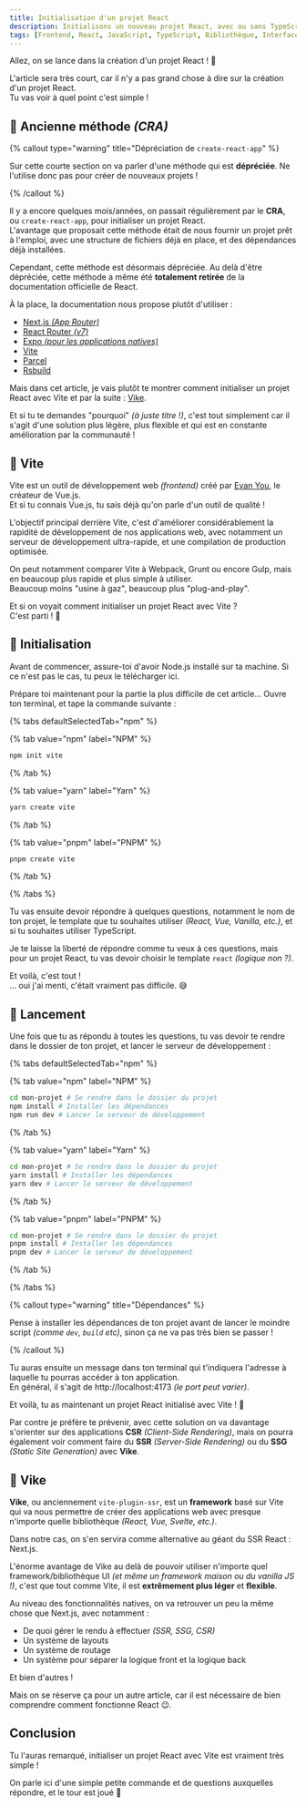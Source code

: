 ```yaml
---
title: Initialisation d'un projet React
description: Initialisons un nouveau projet React, avec ou sans TypeScript.
tags: [Frontend, React, JavaScript, TypeScript, Bibliothèque, Interface utilisateur (UI), Vite, Vike]
---
```


Allez, on se lance dans la création d'un projet React ! 🚀

L'article sera très court, car il n'y a pas grand chose à dire sur la création d'un projet React.  
Tu vas voir à quel point c'est simple !

## 👴 Ancienne méthode _(CRA)_

{% callout type="warning" title="Dépréciation de `create-react-app`" %}

Sur cette courte section on va parler d'une méthode qui est **dépréciée**.
Ne l'utilise donc pas pour créer de nouveaux projets !

{% /callout %}

Il y a encore quelques mois/années, on passait régulièrement par le **CRA**, ou `create-react-app`, pour initialiser un projet React.  
L'avantage que proposait cette méthode était de nous fournir un projet prêt à l'emploi, avec une structure de fichiers déjà en place, et des dépendances déjà installées.

Cependant, cette méthode est désormais dépréciée. Au delà d'être dépréciée, cette méthode a même été **totalement retirée** de la documentation officielle de React.

À la place, la documentation nous propose plutôt d'utiliser :

- [Next.js _(App Router)_](https://react.dev/learn/creating-a-react-app#nextjs-app-router)
- [React Router _(v7)_](https://react.dev/learn/creating-a-react-app#react-router-v7)
- [Expo _(pour les applications natives)_](https://react.dev/learn/creating-a-react-app#expo)
- [Vite](https://react.dev/learn/build-a-react-app-from-scratch#vite)
- [Parcel](https://react.dev/learn/build-a-react-app-from-scratch#parcel)
- [Rsbuild](https://react.dev/learn/build-a-react-app-from-scratch#rsbuild)

Mais dans cet article, je vais plutôt te montrer comment initialiser un projet React avec Vite et par la suite : [Vike](https://vike.dev/).

Et si tu te demandes "pourquoi" _(à juste titre !)_, c'est tout simplement car il s'agit d'une solution plus légère, plus flexible et qui est en constante amélioration par la communauté !

## 🏃 Vite

Vite est un outil de développement web _(frontend)_ créé par [Evan You](https://evanyou.me/), le créateur de Vue.js.  
Et si tu connais Vue.js, tu sais déjà qu'on parle d'un outil de qualité !

L'objectif principal derrière Vite, c'est d'améliorer considérablement la rapidité de développement de nos applications web, avec notamment un serveur de développement ultra-rapide, et une compilation de production optimisée.

On peut notamment comparer Vite à Webpack, Grunt ou encore Gulp, mais en beaucoup plus rapide et plus simple à utiliser.  
Beaucoup moins "usine à gaz", beaucoup plus "plug-and-play".

Et si on voyait comment initialiser un projet React avec Vite ?  
C'est parti ! 🚀

## 👷 Initialisation

Avant de commencer, assure-toi d'avoir Node.js installé sur ta machine.
Si ce n'est pas le cas, tu peux le télécharger ici.

Prépare toi maintenant pour la partie la plus difficile de cet article...
Ouvre ton terminal, et tape la commande suivante :

{% tabs defaultSelectedTab="npm" %}

{% tab value="npm" label="NPM" %}

```bash
npm init vite
```

{% /tab %}

{% tab value="yarn" label="Yarn" %}

```bash
yarn create vite
```

{% /tab %}

{% tab value="pnpm" label="PNPM" %}

```bash
pnpm create vite
```

{% /tab %}

{% /tabs %}

Tu vas ensuite devoir répondre à quelques questions, notamment le nom de ton projet, le template que tu souhaites utiliser _(React, Vue, Vanilla, etc.)_, et si tu souhaites utiliser TypeScript.

Je te laisse la liberté de répondre comme tu veux à ces questions, mais pour un projet React, tu vas devoir choisir le template `react` _(logique non ?)_.

Et voilà, c'est tout !  
... oui j'ai menti, c'était vraiment pas difficile. 😅

## 🚀 Lancement

Une fois que tu as répondu à toutes les questions, tu vas devoir te rendre dans le dossier de ton projet, et lancer le serveur de développement :

{% tabs defaultSelectedTab="npm" %}

{% tab value="npm" label="NPM" %}

```bash
cd mon-projet # Se rendre dans le dossier du projet
npm install # Installer les dépendances
npm run dev # Lancer le serveur de développement
```

{% /tab %}

{% tab value="yarn" label="Yarn" %}

```bash
cd mon-projet # Se rendre dans le dossier du projet
yarn install # Installer les dépendances
yarn dev # Lancer le serveur de développement
```

{% /tab %}

{% tab value="pnpm" label="PNPM" %}

```bash
cd mon-projet # Se rendre dans le dossier du projet
pnpm install # Installer les dépendances
pnpm dev # Lancer le serveur de développement
```

{% /tab %}

{% /tabs %}

{% callout type="warning" title="Dépendances" %}

Pense à installer les dépendances de ton projet avant de lancer le moindre script _(comme `dev`, `build` etc)_, sinon ça ne va pas très bien se passer !

{% /callout %}

Tu auras ensuite un message dans ton terminal qui t'indiquera l'adresse à laquelle tu pourras accéder à ton application.  
En général, il s'agit de http://localhost:4173 _(le port peut varier)_.

Et voilà, tu as maintenant un projet React initialisé avec Vite ! 🎉

Par contre je préfère te prévenir, avec cette solution on va davantage s'orienter sur des applications **CSR** _(Client-Side Rendering)_, mais on pourra également voir comment faire du **SSR** _(Server-Side Rendering)_ ou du **SSG** _(Static Site Generation)_ avec **Vike**.

## 💪 Vike

**Vike**, ou anciennement `vite-plugin-ssr`, est un **framework** basé sur Vite qui va nous permettre de créer des applications web avec presque n'importe quelle bibliothèque _(React, Vue, Svelte, etc.)_.

Dans notre cas, on s'en servira comme alternative au géant du SSR React : Next.js.

L'énorme avantage de Vike au delà de pouvoir utiliser n'importe quel framework/bibliothèque UI _(et même un framework maison ou du vanilla JS !)_, c'est que tout comme Vite, il est **extrêmement plus léger** et **flexible**.

Au niveau des fonctionnalités natives, on va retrouver un peu la même chose que Next.js, avec notamment :

- De quoi gérer le rendu à effectuer _(SSR, SSG, CSR)_
- Un système de layouts
- Un système de routage
- Un système pour séparer la logique front et la logique back

Et bien d'autres !

Mais on se réserve ça pour un autre article, car il est nécessaire de bien comprendre comment fonctionne React 😉.

## Conclusion

Tu l'auras remarqué, initialiser un projet React avec Vite est vraiment très simple !

On parle ici d'une simple petite commande et de questions auxquelles répondre, et le tour est joué 🚀
